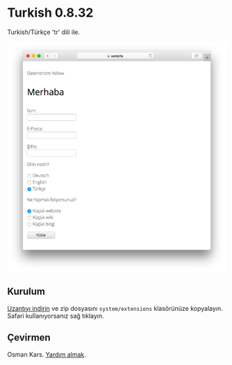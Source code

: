 # Turkish 0.8.32

Turkish/Türkçe 'tr' dili ile.

<p align="center"><img src="turkish-screenshot.png?raw=true" alt="Screenshot"></p>

## Kurulum

[Uzantıyı indirin](https://github.com/datenstrom/yellow-extensions/raw/master/downloads/turkish.zip) ve zip dosyasını `system/extensions` klasörünüze kopyalayın. Safari kullanıyorsanız sağ tıklayın. 

## Çevirmen

Osman Kars. [Yardım almak](https://datenstrom.se/yellow/help/).
